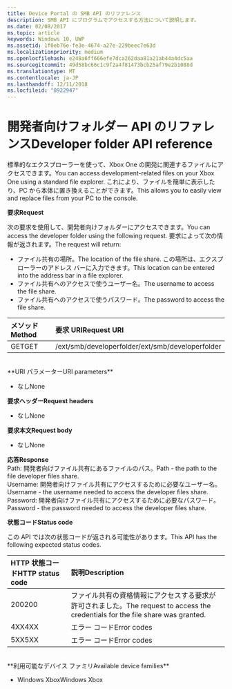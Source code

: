 ```yaml
---
title: Device Portal の SMB API のリファレンス
description: SMB API にプログラムでアクセスする方法について説明します。
ms.date: 02/08/2017
ms.topic: article
keywords: Windows 10, UWP
ms.assetid: 1f0eb76e-fe3e-4674-a27e-229beec7e63d
ms.localizationpriority: medium
ms.openlocfilehash: e248a6ff666efe7dca262daa81a21ab44a4dc5aa
ms.sourcegitcommit: 49d58bc66c1c9f2a4f81473bcb25af79e2b1088d
ms.translationtype: MT
ms.contentlocale: ja-JP
ms.lasthandoff: 12/11/2018
ms.locfileid: "8922947"
---
```

# <a name="developer-folder-api-reference"></a><span data-ttu-id="dc7ec-104">開発者向けフォルダー API のリファレンス</span><span class="sxs-lookup"><span data-stu-id="dc7ec-104">Developer folder API reference</span></span>   
<span data-ttu-id="dc7ec-105">標準的なエクスプローラーを使って、Xbox One の開発に関連するファイルにアクセスできます。</span><span class="sxs-lookup"><span data-stu-id="dc7ec-105">You can access development-related files on your Xbox One using a standard file explorer.</span></span> <span data-ttu-id="dc7ec-106">これにより、ファイルを簡単に表示したり、PC から本体に置き換えることができます。</span><span class="sxs-lookup"><span data-stu-id="dc7ec-106">This allows you to easily view and replace files from your PC to the console.</span></span>

**<span data-ttu-id="dc7ec-107">要求</span><span class="sxs-lookup"><span data-stu-id="dc7ec-107">Request</span></span>**

<span data-ttu-id="dc7ec-108">次の要求を使用して、開発者向けフォルダーにアクセスできます。</span><span class="sxs-lookup"><span data-stu-id="dc7ec-108">You can access the developer folder using the following request.</span></span> <span data-ttu-id="dc7ec-109">要求によって次の情報が返されます。</span><span class="sxs-lookup"><span data-stu-id="dc7ec-109">The request will return:</span></span>    
* <span data-ttu-id="dc7ec-110">ファイル共有の場所。</span><span class="sxs-lookup"><span data-stu-id="dc7ec-110">The location of the file share.</span></span> <span data-ttu-id="dc7ec-111">この場所は、エクスプローラーのアドレス バーに入力できます。</span><span class="sxs-lookup"><span data-stu-id="dc7ec-111">This location can be entered into the address bar in a file explorer.</span></span>
* <span data-ttu-id="dc7ec-112">ファイル共有へのアクセスで使うユーザー名。</span><span class="sxs-lookup"><span data-stu-id="dc7ec-112">The username to access the file share.</span></span>
* <span data-ttu-id="dc7ec-113">ファイル共有へのアクセスで使うパスワード。</span><span class="sxs-lookup"><span data-stu-id="dc7ec-113">The password to access the file share.</span></span>

<span data-ttu-id="dc7ec-114">メソッド</span><span class="sxs-lookup"><span data-stu-id="dc7ec-114">Method</span></span>      | <span data-ttu-id="dc7ec-115">要求 URI</span><span class="sxs-lookup"><span data-stu-id="dc7ec-115">Request URI</span></span>
:------     | :-----
<span data-ttu-id="dc7ec-116">GET</span><span class="sxs-lookup"><span data-stu-id="dc7ec-116">GET</span></span> | <span data-ttu-id="dc7ec-117">/ext/smb/developerfolder</span><span class="sxs-lookup"><span data-stu-id="dc7ec-117">/ext/smb/developerfolder</span></span>
<br />
**<span data-ttu-id="dc7ec-118">URI パラメーター</span><span class="sxs-lookup"><span data-stu-id="dc7ec-118">URI parameters</span></span>**

- <span data-ttu-id="dc7ec-119">なし</span><span class="sxs-lookup"><span data-stu-id="dc7ec-119">None</span></span>

**<span data-ttu-id="dc7ec-120">要求ヘッダー</span><span class="sxs-lookup"><span data-stu-id="dc7ec-120">Request headers</span></span>**

- <span data-ttu-id="dc7ec-121">なし</span><span class="sxs-lookup"><span data-stu-id="dc7ec-121">None</span></span>

**<span data-ttu-id="dc7ec-122">要求本文</span><span class="sxs-lookup"><span data-stu-id="dc7ec-122">Request body</span></span>**

- <span data-ttu-id="dc7ec-123">なし</span><span class="sxs-lookup"><span data-stu-id="dc7ec-123">None</span></span>

**<span data-ttu-id="dc7ec-124">応答</span><span class="sxs-lookup"><span data-stu-id="dc7ec-124">Response</span></span>**   
<span data-ttu-id="dc7ec-125">Path: 開発者向けファイル共有にあるファイルのパス。</span><span class="sxs-lookup"><span data-stu-id="dc7ec-125">Path - the path to the file developer files share.</span></span>   
<span data-ttu-id="dc7ec-126">Username: 開発者向けファイル共有にアクセスするために必要なユーザー名。</span><span class="sxs-lookup"><span data-stu-id="dc7ec-126">Username - the username needed to access the developer files share.</span></span>   
<span data-ttu-id="dc7ec-127">Password: 開発者向けファイル共有にアクセスするために必要なパスワード。</span><span class="sxs-lookup"><span data-stu-id="dc7ec-127">Password - the password needed to access the developer files share.</span></span>   

**<span data-ttu-id="dc7ec-128">状態コード</span><span class="sxs-lookup"><span data-stu-id="dc7ec-128">Status code</span></span>**

<span data-ttu-id="dc7ec-129">この API では次の状態コードが返される可能性があります。</span><span class="sxs-lookup"><span data-stu-id="dc7ec-129">This API has the following expected status codes.</span></span>

<span data-ttu-id="dc7ec-130">HTTP 状態コード</span><span class="sxs-lookup"><span data-stu-id="dc7ec-130">HTTP status code</span></span>      | <span data-ttu-id="dc7ec-131">説明</span><span class="sxs-lookup"><span data-stu-id="dc7ec-131">Description</span></span>
:------     | :-----
<span data-ttu-id="dc7ec-132">200</span><span class="sxs-lookup"><span data-stu-id="dc7ec-132">200</span></span> | <span data-ttu-id="dc7ec-133">ファイル共有の資格情報にアクセスする要求が許可されました。</span><span class="sxs-lookup"><span data-stu-id="dc7ec-133">The request to access the credentials for the file share was granted.</span></span>
<span data-ttu-id="dc7ec-134">4XX</span><span class="sxs-lookup"><span data-stu-id="dc7ec-134">4XX</span></span> | <span data-ttu-id="dc7ec-135">エラー コード</span><span class="sxs-lookup"><span data-stu-id="dc7ec-135">Error codes</span></span>
<span data-ttu-id="dc7ec-136">5XX</span><span class="sxs-lookup"><span data-stu-id="dc7ec-136">5XX</span></span> | <span data-ttu-id="dc7ec-137">エラー コード</span><span class="sxs-lookup"><span data-stu-id="dc7ec-137">Error codes</span></span>
<br />
**<span data-ttu-id="dc7ec-138">利用可能なデバイス ファミリ</span><span class="sxs-lookup"><span data-stu-id="dc7ec-138">Available device families</span></span>**

* <span data-ttu-id="dc7ec-139">Windows Xbox</span><span class="sxs-lookup"><span data-stu-id="dc7ec-139">Windows Xbox</span></span>
